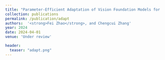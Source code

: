 ```yaml
---
title: "Parameter-Efficient Adaptation of Vision Foundation Models for Building Damage Evaluation"
collection: publications
permalink: /publication/adapt
authors:  '<strong>Fei Zhao</strong>, and Chengcui Zhang'
year: 2024
date: 2024-04-01  
venue: 'Under review'

header:
  teaser: "adapt.png"
---
```



